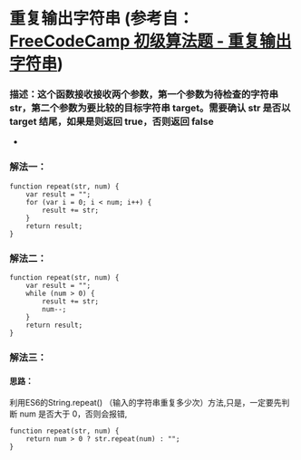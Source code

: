 # 重复输出字符串 (参考自： [FreeCodeCamp 初级算法题 - 重复输出字符串](https://singsing.io/blog/fcc/basic-repeat-a-string-repeat-a-string/#more))
### 描述：这个函数接收接收两个参数，第一个参数为待检查的字符串 str，第二个参数为要比较的目标字符串 target。需要确认 str 是否以 target 结尾，如果是则返回 true，否则返回 false
* 

### 解法一：
```
function repeat(str, num) {
    var result = "";
    for (var i = 0; i < num; i++) {
        result += str;
    }
    return result;
}
```
### 解法二：
```
function repeat(str, num) {
    var result = "";
    while (num > 0) {
        result += str;
        num--;
    }
    return result;
}
```
### 解法三：
#### 思路：
利用ES6的String.repeat() （输入的字符串重复多少次）方法,只是，一定要先判断 num 是否大于 0，否则会报错,
```
function repeat(str, num) {
    return num > 0 ? str.repeat(num) : "";
}
```